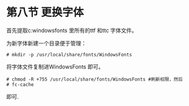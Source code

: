 # 第八节 更换字体

首先提取c:windowsfonts 里所有的ttf 和ttc 字体文件。

为新字体新建一个目录便于管理：

`# mkdir -p /usr/local/share/fonts/WindowsFonts`

将字体文件复制进WindowsFonts 即可。

```
# chmod -R +755 /usr/local/share/fonts/WindowsFonts #刷新权限，然后
# fc-cache
```
即可.
